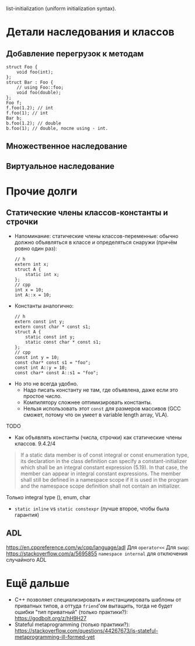 list-initialization (uniform initialization syntax).

# Детали наследования и классов
## Добавление перегрузок к методам
```
struct Foo {
    void foo(int);
};
struct Bar : Foo {
    // using Foo::foo;
    void foo(double);
};
Foo f;
f.foo(1.2); // int
f.foo(1); // int
Bar b;
b.foo(1.2); // double
b.foo(1); // double, после using - int.
```

## Множественное наследование
## Виртуальное наследование

# Прочие долги
## Статические члены классов-константы и строчки
* Напоминание: статические члены классов-переменные: обычно должно объявляться в классе
  и определяться снаружи (причём ровно один раз):
  ```
  // h
  extern int x;
  struct A {
      static int x;
  };
  // cpp
  int x = 10;
  int A::x = 10;
  ```
* Константы аналогично:
  ```
  // h
  extern const int y;
  extern const char * const s1;
  struct A {
      static const int y;
      static const char * const s1;
  };
  // cpp
  const int y = 10;
  const char* const s1 = "foo";
  const int A::y = 10;
  const char* const A::s1 = "foo";
  ```
* Но это не всегда удобно.
  * Надо писать константу не там, где объявлена, даже если это простое число.
  * Компилятору сложнее оптимизировать константы.
  * Нельзя использовать этот `const` для размеров массивов (GCC сможет, потому что
    он умеет в variable length array, VLA).

TODO

* Как объявлять константы (числа, строчки) как статические члены классов.
9.4.2/4
> If a static data member is of const integral or const enumeration type,
> its declaration in the class definition can specify a constant-initializer
> which shall be an integral constant expression (5.19). In that case, the
> member can appear in integral constant expressions. The member shall still
> be defined in a namespace scope if it is used in the program and the namespace scope definition shall not contain an initializer.

Только integral type (), enum, char

* `static inline` vs `static constexpr` (лучше второе, чтобы была гарантия)

## ADL
https://en.cppreference.com/w/cpp/language/adl
Для `operator<<`
Для `swap`: https://stackoverflow.com/a/5695855
`namespace internal` для отключения случайного ADL

# Ещё дальше
* C++ позволяет специализировать и инстанциировать шаблоны от приватных типов, а оттуда `friend`'ом вытащить, тогда не будет ошибки "тип приватный" (только практики?): https://godbolt.org/z/hH9H27
* Stateful metaprogramming (только практики?): https://stackoverflow.com/questions/44267673/is-stateful-metaprogramming-ill-formed-yet

